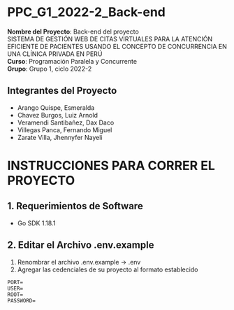 # PPC_G1_2022-2_Back-end  

**Nombre del Proyecto**: Back-end del proyecto   
SISTEMA DE GESTIÓN WEB DE CITAS VIRTUALES PARA LA ATENCIÓN EFICIENTE DE PACIENTES USANDO EL CONCEPTO DE CONCURRENCIA EN UNA CLÍNICA PRIVADA EN PERÚ   
**Curso**: Programación Paralela y Concurrente   
**Grupo**: Grupo 1, ciclo 2022-2

## Integrantes del Proyecto

- Arango Quispe, Esmeralda
- Chavez Burgos, Luiz Arnold
- Veramendi Santibañez, Dax Daco
- Villegas Panca, Fernando Miguel
- Zarate Villa, Jhennyfer Nayeli


# INSTRUCCIONES PARA CORRER EL PROYECTO   

## 1. Requerimientos de Software
- Go SDK 1.18.1

## 2. Editar el Archivo .env.example

1. Renombrar el archivo .env.example -> .env  
2. Agregar las cedenciales de su proyecto al formato establecido
```
PORT=
USER=
ROOT=
PASSWORD=
```